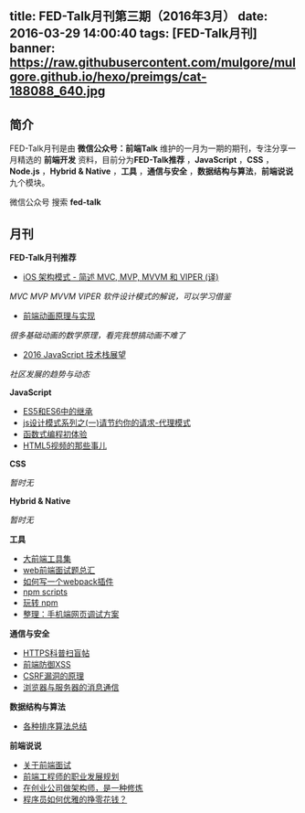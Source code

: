 title: FED-Talk月刊第三期（2016年3月）
date: 2016-03-29 14:00:40
tags: [FED-Talk月刊]
banner: https://raw.githubusercontent.com/mulgore/mulgore.github.io/hexo/preimgs/cat-188088_640.jpg
---

## 简介

FED-Talk月刊是由 **微信公众号：前端Talk** 维护的一月为一期的期刊，专注分享一月精选的 **前端开发** 资料，目前分为**FED-Talk推荐** ，**JavaScript** ，**CSS** ，**Node.js** ，**Hybrid & Native** ，**工具** ，**通信与安全** ，**数据结构与算法**，**前端说说** 九个模块。

微信公众号 搜索 **fed-talk**

## 月刊

**FED-Talk月刊推荐**

- [iOS 架构模式 - 简述 MVC, MVP, MVVM 和 VIPER (译)](https://blog.coding.net/blog/ios-architecture-patterns)

*MVC MVP MVVM VIPER 软件设计模式的解说，可以学习借鉴*

- [前端动画原理与实现](http://matrix.h5jun.com/slide/show?id=117#/7)

*很多基础动画的数学原理，看完我想搞动画不难了*

- [2016 JavaScript 技术栈展望](http://pinggod.com/2016/2016-JavaScript-%E6%8A%80%E6%9C%AF%E6%A0%88%E5%B1%95%E6%9C%9B/)

*社区发展的趋势与动态*

**JavaScript**

- [ES5和ES6中的继承](http://keenwon.com/1524.html)
- [js设计模式系列之(一)请节约你的请求-代理模式](https://mp.weixin.qq.com/s?__biz=MzIwMTQwNTA3Nw==&mid=401999955&idx=1&sn=892195ffe88b124cbf14732d36aaebc7)
- [函数式编程初体验](http://ddou.github.io/posts/functional-programming-in-real-world-2/)
- [HTML5视频的那些事儿](http://yanhaijing.com/html/2016/03/12/html5-video/)

**CSS**

*暂时无*

**Hybrid & Native**

*暂时无*

**工具**

- [大前端工具集](https://github.com/nieweidong/fetool)
- [web前端面试题总汇](http://www.cnblogs.com/bigboyLin/p/5272902.html)
- [如何写一个webpack插件](http://www.alloyteam.com/2016/03/how-to-write-a-plug-in-webpack/)
- [npm scripts](http://www.w3ctrain.com/2016/02/27/why-npm-scripts/)
- [玩转 npm](http://www.alloyteam.com/2016/03/master-npm/)
- [整理：手机端网页调试方案](https://segmentfault.com/a/1190000000313211)

**通信与安全**

- [HTTPS科普扫盲帖](https://segmentfault.com/a/1190000004523659)
- [前端防御XSS](http://drops.wooyun.org/web/13009)
- [CSRF漏洞的原理](https://www.zhuyingda.com/blog/b5.html)
- [浏览器与服务器的消息通信](http://blog.brucefeng.info/post/brower-server-msg)

**数据结构与算法**

- [各种排序算法总结](http://www.jianshu.com/p/f5baf7f27a7e)

**前端说说**

- [关于前端面试](https://mdluo.github.io/blog/about-front-end-interview/)
- [前端工程师的职业发展规划](https://github.com/f2e-journey/f2e-journey/blob/master/career-planning.md)
- [在创业公司做架构师，是一种修炼](http://mp.weixin.qq.com/s?__biz=MzA3MzYwNjQ3NA==&mid=403264297&idx=1&sn=f5f1bfc5ae9f4d2bed782060e534297d&scene=2&srcid=0308Bl2AbOVUvcHPNFmMrKPZ&from=timeline&isappinstalled=0#wechat_redirect)
- [程序员如何优雅的挣零花钱？](https://github.com/easychen/howto-make-more-money)
